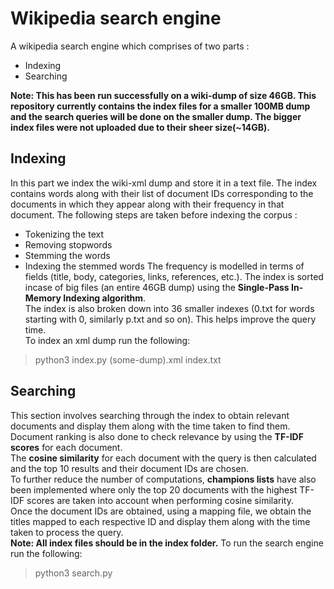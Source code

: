 # Wikipedia search engine
A wikipedia search engine which comprises of two parts :
- Indexing
- Searching

**Note: This has been run successfully on a wiki-dump of size 46GB. This repository currently contains the index files for a smaller 100MB dump and the search queries will be done on the smaller dump. The bigger index files were not uploaded due to their sheer size(~14GB).**

## Indexing
In this part we index the wiki-xml dump and store it in a text file. The index contains words along with their list of document IDs corresponding to the documents in which they appear along with their frequency in that document. The following steps are taken before indexing the corpus :
- Tokenizing the text
- Removing stopwords
- Stemming the words
- Indexing the stemmed words
The frequency is modelled in terms of fields (title, body, categories, links, references, etc.). The index is sorted incase of big files (an entire 46GB dump) using the **Single-Pass In-Memory Indexing algorithm**. \
The index is also broken down into 36 smaller indexes (0.txt for words starting with 0, similarly p.txt and so on). This helps improve the query time.\
To index an xml dump run the following:
> python3 index.py (some-dump).xml index.txt

## Searching
This section involves searching through the index to obtain relevant documents and display them along with the time taken to find them. Document ranking is also done to check relevance by using the **TF-IDF scores** for each document.\
The **cosine similarity** for each document with the query is then calculated and the top 10 results and their document IDs are chosen.\
To further reduce the number of computations, **champions lists** have also been implemented where only the top 20 documents with the highest TF-IDF scores are taken into account when performing cosine similarity.\
Once the document IDs are obtained, using a mapping file, we obtain the titles mapped to each respective ID and display them along with the time taken to process the query. \
**Note: All index files should be in the index folder.**
To run the search engine run the following:
> python3 search.py
